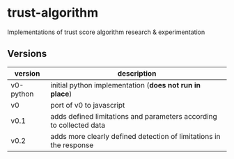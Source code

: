 # trust-algorithm

Implementations of trust score algorithm research &amp; experimentation

## Versions

| version   | description                                                         |
| --------- | ------------------------------------------------------------------- |
| v0-python | initial python implementation (**does not run in place**)           |
| v0        | port of v0 to javascript                                            |
| v0.1      | adds defined limitations and parameters according to collected data |
| v0.2      | adds more clearly defined detection of limitations in the response  |
